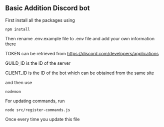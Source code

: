 ## Basic Addition Discord bot

First install all the packages using 
```
npm install
```

Then rename .env.example file to .env file and add your own information there

TOKEN can be retrieved from https://discord.com/developers/applications

GUILD_ID is the ID of the server

CLIENT_ID is the ID of the bot which can be obtained from the same site

and then use 

```
nodemon
```

For updating commands, run 
```
node src/register-commands.js
```
Once every time you update this file
